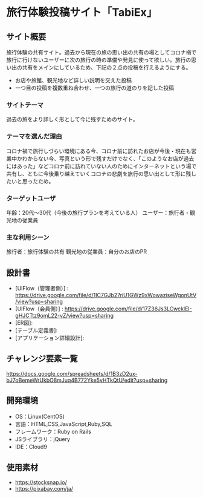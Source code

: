 # 旅行体験投稿サイト「TabiEx」

## サイト概要
旅行体験の共有サイト。過去から現在の旅の思い出の共有の場としてコロナ禍で旅行に行けないユーザーに次の旅行の時の準備や発見に使って欲しい。旅行の思い出の共有をメインにしているため、下記の２点の投稿を行えるようにする。

- お店や旅館、観光地など詳しい説明を交えた投稿
- 一つ目の投稿を複数重ね合わせ、一つの旅行の道のりを記した投稿
### サイトテーマ
過去の旅をより詳しく形として今に残すためのサイト。

### テーマを選んだ理由
コロナ禍で旅行しづらい環境にある今、コロナ前に訪れたお店が今後・現在も営業中かわからない今、写真という形で残すだけでなく、「このようなお店が過去にはあった」などコロナ前に訪れていない人のためにインターネットという場で共有し、ともに今後乗り越えていくコロナの悲劇を旅行の思い出として形に残したいと思ったため。

### ターゲットユーザ
年齢：20代〜30代（今後の旅行プランを考えている人）
ユーザー：旅行者・観光地の従業員


### 主な利用シーン
旅行者：旅行体験の共有
観光地の従業員：自分のお店のPR

## 設計書
- [UIFlow（管理者側）]
: https://drive.google.com/file/d/1IC7GJb27riU1GWz9xWowaziseWgonUtV/view?usp=sharing
- [UIFlow（会員側）]
: https://drive.google.com/file/d/17Z36Js3LCwcklEI-gHJCTtz9omL22-vZ/view?usp=sharing
- [ER図]:
- [テーブル定義書]:
- [アプリケーション詳細設計]:

## チャレンジ要素一覧
https://docs.google.com/spreadsheets/d/1B3zD2ux-bJ7oBemeWrUkbO8mJuq4B772Yke5vHTkQtU/edit?usp=sharing

## 開発環境
- OS：Linux(CentOS)
- 言語：HTML,CSS,JavaScript,Ruby,SQL
- フレームワーク：Ruby on Rails
- JSライブラリ：jQuery
- IDE：Cloud9

## 使用素材
- https://stocksnap.io/
- https://pixabay.com/ja/
